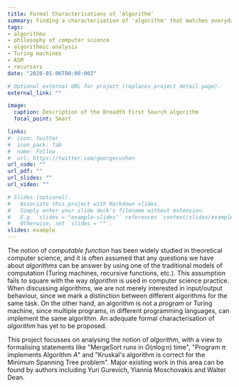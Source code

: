```yaml
---
title: Formal Characterisations of 'Algorithm'
summary: Finding a characterisation of 'algorithm' that matches everyday usage.
tags:
- algorithms
- philosophy of computer science
- algorithmic analysis
- Turing machines
- ASM
- recursors
date: "2020-01-06T00:00:00Z"

# Optional external URL for project (replaces project detail page).
external_link: ""

image:
  caption: Description of the Breadth First Search algorithm
  focal_point: Smart

links:
#- icon: twitter
#  icon_pack: fab
#  name: Follow
#  url: https://twitter.com/georgecushen
url_code: ""
url_pdf: ""
url_slides: ""
url_video: ""

# Slides (optional).
#   Associate this project with Markdown slides.
#   Simply enter your slide deck's filename without extension.
#   E.g. `slides = "example-slides"` references `content/slides/example-slides.md`.
#   Otherwise, set `slides = ""`.
slides: example
---
```


The notion of *computable function* has been widely studied in theoretical computer science, and it is often assumed that any questions we have about *algorithms* can be answer by using one of the traditional models of computation (Turing machines, recursive functions, etc.). This assumption fails to square with the way *algorithm* is used in computer science practice. When discussing algorithms, we are not merely interested in input/output behaviour, since we mark a distinction between different algorithms for the same task. On the other hand, an algorithm is not a *program* or Turing machine, since multiple programs, in different programming languages, can implement the same algorithm. An adequate formal characterisation of *algorithm* has yet to be proposed.

This project focusses on analysing the notion of *algorithm*, with a view to formalising statements like "MergeSort runs in $O(n \log n)$ time", "Program $\pi$ implements Algorithm $A$" and "Kruskal's algorithm is correct for the Minimum Spanning Tree problem". Major existing work in this area can be found by authors including Yuri Gurevich, Yiannia Moschovakis and Walter Dean.
